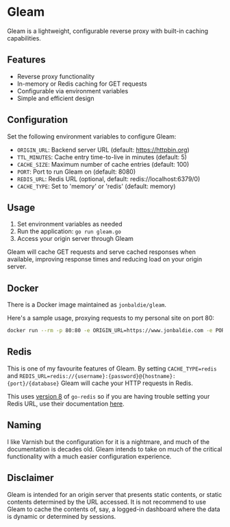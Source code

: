 # Gleam

Gleam is a lightweight, configurable reverse proxy with built-in caching capabilities.

## Features

- Reverse proxy functionality
- In-memory or Redis caching for GET requests
- Configurable via environment variables
- Simple and efficient design

## Configuration

Set the following environment variables to configure Gleam:

- `ORIGIN_URL`: Backend server URL (default: https://httpbin.org)
- `TTL_MINUTES`: Cache entry time-to-live in minutes (default: 5)
- `CACHE_SIZE`: Maximum number of cache entries (default: 100)
- `PORT`: Port to run Gleam on (default: 8080)
- `REDIS_URL`: Redis URL (optional, default: redis://localhost:6379/0)
- `CACHE_TYPE`: Set to 'memory' or 'redis' (default: memory)

## Usage

1. Set environment variables as needed
2. Run the application: `go run gleam.go`
3. Access your origin server through Gleam

Gleam will cache GET requests and serve cached responses when available, improving response times and reducing load on your origin server.

## Docker

There is a Docker image maintained as `jonbaldie/gleam`. 

Here's a sample usage, proxying requests to my personal site on port 80:

```bash
docker run --rm -p 80:80 -e ORIGIN_URL=https://www.jonbaldie.com -e PORT=80 jonbaldie/gleam
```

## Redis

This is one of my favourite features of Gleam. By setting `CACHE_TYPE=redis` and `REDIS_URL=redis://{username}:{password}@{hostname}:{port}/{database}` Gleam will cache your HTTP requests in Redis. 

This uses [version 8](https://github.com/redis/go-redis) of `go-redis` so if you are having trouble setting your Redis URL, use their documentation [here](https://github.com/redis/go-redis?tab=readme-ov-file#connecting-via-a-redis-url).

## Naming

I like Varnish but the configuration for it is a nightmare, and much of the documentation is decades old. Gleam intends to take on much of the critical functionality with a much easier configuration experience. 

## Disclaimer

Gleam is intended for an origin server that presents static contents, or static contents determined by the URL accessed. It is not recommend to use Gleam to cache the contents of, say, a logged-in dashboard where the data is dynamic or determined by sessions.  
